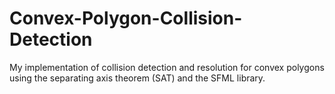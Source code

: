 # Convex-Polygon-Collision-Detection

My implementation of collision detection and resolution for convex polygons using the separating axis theorem (SAT) and the SFML library.

